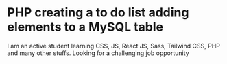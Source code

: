 # PHP creating a to do list adding elements to a MySQL table

I am an active student learning CSS, JS, React JS, Sass, Tailwind CSS, PHP and many other stuffs. Looking for a challenging job opportunity
